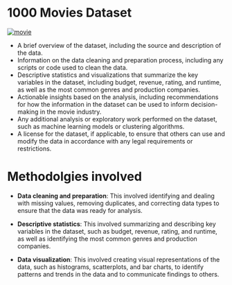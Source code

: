 # 1000 Movies Dataset

[![movie](https://raw.githubusercontent.com/manoj1928/Exploratory-Data-Analysis-with-Python/main/1000MovieDataSet-project/Image/movie.jpg "movie")](https://raw.githubusercontent.com/manoj1928/Exploratory-Data-Analysis-with-Python/main/1000MovieDataSet-project/Image/movie.jpg "movie")

- A brief overview of the dataset, including the source and description of the data.
- Information on the data cleaning and preparation process, including any scripts or code used to clean the data.
- Descriptive statistics and visualizations that summarize the key variables in the dataset, including budget, revenue, rating, and runtime, as well as the most common genres and production companies.
- Actionable insights based on the analysis, including recommendations for how the information in the dataset can be used to inform decision-making in the movie industry.
- Any additional analysis or exploratory work performed on the dataset, such as machine learning models or clustering algorithms.
- A license for the dataset, if applicable, to ensure that others can use and modify the data in accordance with any legal requirements or restrictions.

# Methodolgies involved
- **Data cleaning and preparation**: This involved identifying and dealing with missing values, removing duplicates, and correcting data types to ensure that the data was ready for analysis.

- **Descriptive statistics**: This involved summarizing and describing key variables in the dataset, such as budget, revenue, rating, and runtime, as well as identifying the most common genres and production companies.

- **Data visualization**: This involved creating visual representations of the data, such as histograms, scatterplots, and bar charts, to identify patterns and trends in the data and to communicate findings to others.
